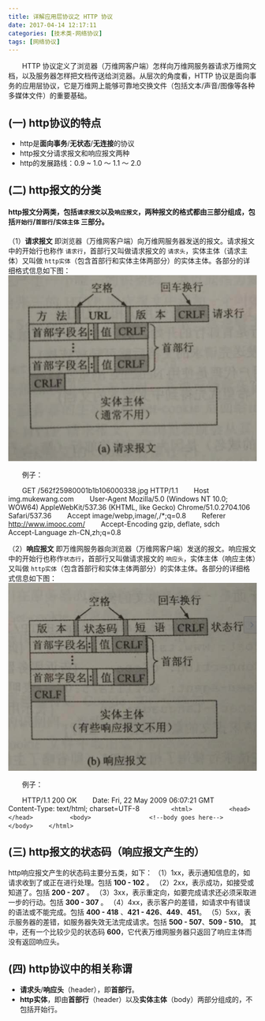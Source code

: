 ```yaml
---
title: 详解应用层协议之 HTTP 协议
date: 2017-04-14 12:17:11
categories: [技术类-网络协议]
tags: [网络协议]
---
```

&emsp;&emsp;HTTP 协议定义了浏览器（万维网客户端）怎样向万维网服务器请求万维网文档，以及服务器怎样把文档传送给浏览器。从层次的角度看，HTTP 协议是面向事务的应用层协议，它是万维网上能够可靠地交换文件（包括文本/声音/图像等各种多媒体文件）的重要基础。

## (一) http协议的特点
+ http是**面向事务**/**无状态**/**无连接**的协议
+ http报文分请求报文和响应报文两种
+ http的发展路线：0.9 ~ 1.0 ～ 1.1 ～ 2.0

## (二) http报文的分类
#### http报文分两类，包括`请求报文`以及`响应报文`，两种报文的格式都由三部分组成，包括`开始行`/`首部行`/`实体主体` 三部分。

（1）**请求报文** 即浏览器（万维网客户端）向万维网服务器发送的报文。请求报文中的开始行也称作 `请求行`，首部行又叫做请求报文的 `请求头`，实体主体（请求主体）又叫做 `http实体`（包含首部行和实体主体两部分）的实体主体。各部分的详细格式信息如下图：
![http请求报文格式](HTTPprotocol/1-1.png)

&emsp;&emsp;例子：

&emsp;&emsp;GET /562f25980001b1b106000338.jpg HTTP/1.1
&emsp;&emsp;Host    img.mukewang.com
&emsp;&emsp;User-Agent    Mozilla/5.0 (Windows NT 10.0; WOW64) AppleWebKit/537.36 (KHTML, like Gecko) Chrome/51.0.2704.106 Safari/537.36
&emsp;&emsp;Accept    image/webp,image/*,*/*;q=0.8
&emsp;&emsp;Referer    http://www.imooc.com/
&emsp;&emsp;Accept-Encoding    gzip, deflate, sdch
&emsp;&emsp;Accept-Language    zh-CN,zh;q=0.8

（2）**响应报文** 即万维网服务器向浏览器（万维网客户端）发送的报文。响应报文中的开始行也称作`状态行`，首部行又叫做请求报文的 `响应头`，实体主体（响应主体）又叫做 `http实体`（包含首部行和实体主体两部分）的实体主体。各部分的详细格式信息如下图：
![http响应报文格式](HTTPprotocol/1-2.png)

&emsp;&emsp;例子：

&emsp;&emsp;HTTP/1.1 200 OK
&emsp;&emsp;Date: Fri, 22 May 2009 06:07:21 GMT
&emsp;&emsp;Content-Type: text/html; charset=UTF-8
&emsp;&emsp;
&emsp;&emsp;`<html>`
&emsp;&emsp;`      <head></head>`
&emsp;&emsp;`      <body>`
&emsp;&emsp;`            <!--body goes here-->`
&emsp;&emsp;`      </body>`
&emsp;&emsp;`</html>`

## (三) http报文的状态码（响应报文产生的）
http响应报文产生的状态码主要分五类，如下：
（1）1xx，表示通知信息的，如请求收到了或正在进行处理。包括 **100 - 102** 。
（2）2xx，表示成功，如接受或知道了。包括 **200 - 207** 。
（3）3xx，表示重定向，如要完成请求还必须采取进一步的行动。包括 **300 - 307** 。
（4）4xx，表示客户的差错，如请求中有错误的语法或不能完成。包括 **400 - 418** 、**421 - 426**、**449**、**451**。
（5）5xx，表示服务器的差错，如服务器失效无法完成请求。包括 **500 - 507**、**509 - 510**。
其中，还有一个比较少见的状态码 **600**，它代表万维网服务器只返回了响应主体而没有返回响应头。
## (四) http协议中的相关称谓
+ **请求头**/**响应头**（header），即**首部行**。
+ **http实体**，即由**首部行**（header）以及**实体主体**（body）两部分组成的，不包括开始行。